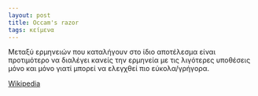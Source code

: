 ```yaml
---
layout: post
title: Occam's razor
tags: κείμενα
---
```


Μεταξύ ερμηνειών που καταλήγουν στο ίδιο αποτέλεσμα είναι προτιμότερο
να διαλέγει κανείς την ερμηνεία με τις λιγότερες υποθέσεις μόνο και
μόνο γιατί μπορεί να ελεγχθεί πιο εύκολα/γρήγορα.


[Wikipedia](https://en.wikipedia.org/wiki/Occam%27s_razor)
